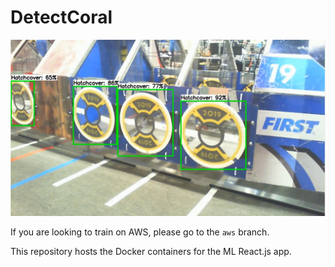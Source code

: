# DetectCoral

![inference](inference-screenshot.png)

If you are looking to train on AWS, please go to the `aws` branch.

This repository hosts the Docker containers for the ML React.js app. 